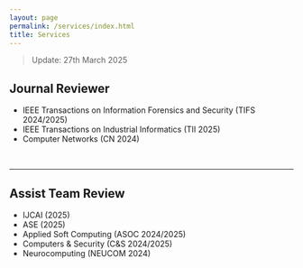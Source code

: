 ```yaml
---
layout: page
permalink: /services/index.html
title: Services
---
```


> Update: 27th March 2025

## Journal Reviewer

- IEEE Transactions on Information Forensics and Security (TIFS 2024/2025)
- IEEE Transactions on Industrial Informatics (TII 2025)
- Computer Networks (CN 2024)
<br>

---
## Assist Team Review

- IJCAI (2025)
- ASE (2025)
- Applied Soft Computing (ASOC 2024/2025)
- Computers & Security (C&S 2024/2025)
- Neurocomputing (NEUCOM 2024)
<br>
